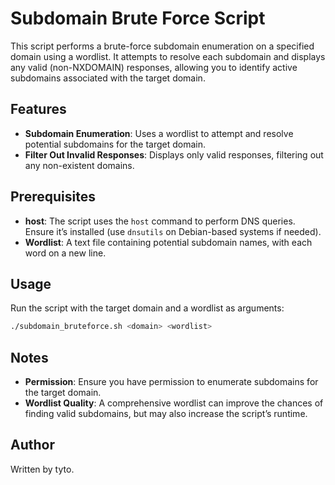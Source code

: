 # Subdomain Brute Force Script

This script performs a brute-force subdomain enumeration on a specified domain using a wordlist. It attempts to resolve each subdomain and displays any valid (non-NXDOMAIN) responses, allowing you to identify active subdomains associated with the target domain.

## Features

- **Subdomain Enumeration**: Uses a wordlist to attempt and resolve potential subdomains for the target domain.
- **Filter Out Invalid Responses**: Displays only valid responses, filtering out any non-existent domains.

## Prerequisites

- **host**: The script uses the `host` command to perform DNS queries. Ensure it’s installed (use `dnsutils` on Debian-based systems if needed).
- **Wordlist**: A text file containing potential subdomain names, with each word on a new line.

## Usage

Run the script with the target domain and a wordlist as arguments:

```bash
./subdomain_bruteforce.sh <domain> <wordlist>
```

## Notes

- **Permission**: Ensure you have permission to enumerate subdomains for the target domain.
- **Wordlist Quality**: A comprehensive wordlist can improve the chances of finding valid subdomains, but may also increase the script’s runtime.

## Author

Written by tyto.
